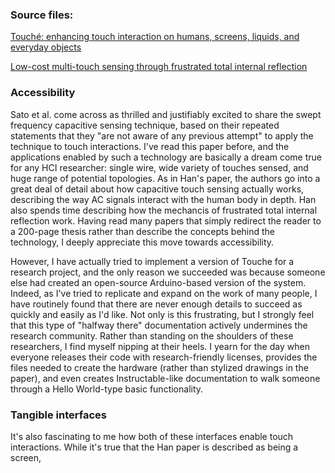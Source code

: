 ### Source files:
[Touché: enhancing touch interaction on humans, screens, liquids, and everyday objects](http://dl.acm.org/citation.cfm?doid=2207676.2207743)

[Low-cost multi-touch sensing through frustrated total internal reflection](http://dl.acm.org/citation.cfm?doid=1095034.1095054)

### Accessibility
Sato et al. come across as thrilled and justifiably excited to share the swept frequency capacitive sensing technique, based on their repeated statements that they "are not aware of any previous attempt" to apply the technique to touch interactions. I've read this paper before, and the applications enabled by such a technology are basically a dream come true for any HCI researcher: single wire, wide variety of touches sensed, and huge range of potential topologies. As in Han's paper, the authors go into a great deal of detail about how capacitive touch sensing actually works, describing the way AC signals interact with the human body in depth. Han also spends time describing how the mechancis of frustrated total internal reflection work. Having read many papers that simply redirect the reader to a 200-page thesis rather than describe the concepts behind the technology, I deeply appreciate this move towards accessibility. 

However, I have actually tried to implement a version of Touche for a research project, and the only reason we succeeded was because someone else had created an open-source Arduino-based version of the system. Indeed, as I've tried to replicate and expand on the work of many people, I have routinely found that there are never enough details to succeed as quickly and easily as I'd like. Not only is this frustrating, but I strongly feel that this type of "halfway there" documentation actively undermines the research community. Rather than standing on the shoulders of these researchers, I find myself nipping at their heels. I yearn for the day when everyone releases their code with research-friendly licenses, provides the files needed to create the hardware (rather than stylized drawings in the paper), and even creates Instructable-like documentation to walk someone through a Hello World-type basic functionality.

### Tangible interfaces
It's also fascinating to me how both of these interfaces enable touch interactions. While it's true that the Han paper is described as being a screen, 
